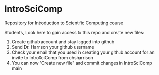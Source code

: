 # IntroSciComp
Repository for Introduction to Scientific Computing course

Students, Look here to gain access to this repo and create new files:
1. Create github account and stay logged into github
2. Send Dr. Harrison your github username 
3. Check your email that you used in creating your github account for an invite to IntroSciComp from chsharrison
4. You can now "Create new file" and commit changes in IntroSciComp main
